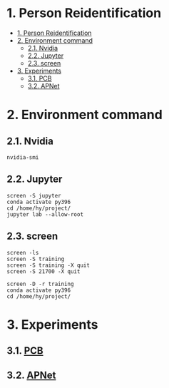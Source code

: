 # 1. Person Reidentification

- [1. Person Reidentification](#1-person-reidentification)
- [2. Environment command](#2-environment-command)
  - [2.1. Nvidia](#21-nvidia)
  - [2.2. Jupyter](#22-jupyter)
  - [2.3. screen](#23-screen)
- [3. Experiments](#3-experiments)
  - [3.1. PCB](#31-pcb)
  - [3.2. APNet](#32-apnet)

# 2. Environment command

## 2.1. Nvidia

```
nvidia-smi
```

## 2.2. Jupyter

```
screen -S jupyter
conda activate py396
cd /home/hy/project/
jupyter lab --allow-root
```

## 2.3. screen

```
screen -ls
screen -S training
screen -S training -X quit
screen -S 21700 -X quit
```

```
screen -D -r training
conda activate py396
cd /home/hy/project/
```

# 3. Experiments

## 3.1. [PCB](version/pcb) 

## 3.2. [APNet](version/apnet) 